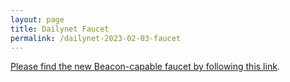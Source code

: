 ```yaml
---
layout: page
title: Dailynet Faucet
permalink: /dailynet-2023-02-03-faucet
---
```


[Please find the new Beacon-capable faucet by following this link](https://faucet.dailynet-2023-02-03.teztnets.xyz).
